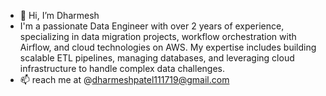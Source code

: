 - 👋 Hi, I’m Dharmesh
- I'm a passionate Data Engineer with over 2 years of experience, specializing in data migration projects, workflow orchestration with Airflow, and cloud technologies on AWS. My expertise 
 includes building scalable ETL pipelines, managing databases, and leveraging cloud infrastructure to handle complex data challenges.
- 📫 reach me at @dharmeshpatel111719@gmail.com

<!---
dharmesh-data/dharmesh-data is a ✨ special ✨ repository because its `README.md` (this file) appears on your GitHub profile.
You can click the Preview link to take a look at your changes.
--->
